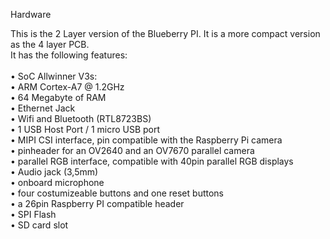 Hardware

This is the 2 Layer version of the Blueberry PI. It is a more compact version as the 4 layer PCB.<br>
It has the following features:<br>
<br>
• SoC Allwinner V3s:<br>
• ARM Cortex-A7 @ 1.2GHz<br>
• 64 Megabyte of RAM<br>
• Ethernet Jack<br>
• Wifi and Bluetooth (RTL8723BS)<br>
• 1 USB Host Port / 1 micro USB port<br>
• MIPI CSI interface, pin compatible with the Raspberry Pi camera<br>
• pinheader for an OV2640 and an OV7670 parallel camera<br>
• parallel RGB interface, compatible with 40pin parallel RGB displays<br>
• Audio jack (3,5mm)<br>
• onboard microphone<br>
• four costumizeable buttons and one reset buttons<br>
• a 26pin Raspberry PI compatible header<br>
• SPI Flash<br>
• SD card slot <br>
